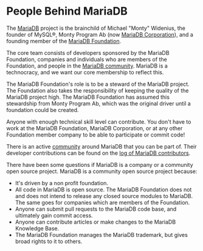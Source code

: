 
# People Behind MariaDB

The [MariaDB](../../../release-notes/mariadb-community-server/compatibility-and-differences/mariadb-vs-mysql-compatibility.md) project is the brainchild of Michael
"Monty" Widenius, the founder of MySQL®, Monty Program Ab (now
[MariaDB Corporation](https://mariadb.com)), and a founding member of the
[MariaDB Foundation](https://mariadb.org).


The core team consists of developers sponsored by the MariaDB Foundation,
companies and individuals who are members of the Foundation, and people in
the [MariaDB community](../../../server/reference/faq/community-questions/README.md).
MariaDB is a technocracy, and we want our core membership to reflect this.


The MariaDB Foundation's role is to be a steward of the MariaDB project. The
Foundation also takes the responsibility of keeping the quality of the MariaDB
project high. The MariaDB Foundation has assumed this stewardship from Monty
Program Ab, which was the original driver until a foundation could be created.


Anyone with enough technical skill level can contribute. You don't have to work at
the MariaDB Foundation, MariaDB Corporation, or at any other Foundation member
company to be able to participate or commit code!


There is an active
[community](resources.md) around MariaDB
that you can be part of. Their developer contributions can be found on the
[log of MariaDB contributors](../contributing-participating/log-of-mariadb-contributions.md).


There have been some questions if MariaDB is a company or a community
open source project. MariaDB is a community open source project because:


* It's driven by a non profit foundation.
* All code in MariaDB is open source. The MariaDB Foundation does not and does
 not intend to release any closed source modules to MariaDB. The same goes for
 companies which are members of the Foundation.
* Anyone can submit pull requests to the MariaDB code base, and ultimately gain commit access.
* Anyone can contribute articles or make changes to the MariaDB Knowledge Base.
* The MariaDB Foundation manages the MariaDB trademark, but gives broad rights to it to others.

